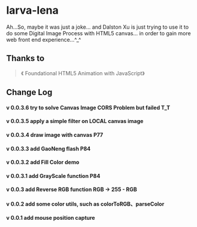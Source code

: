 larva-lena
==========

Ah...So, maybe it was just a joke... and Dalston Xu is just trying to use it to do some Digital Image Process with HTML5 canvas... in order to gain more web front end experience...^_^


## Thanks to
> 《 Foundational HTML5 Animation with JavaScript》 

## Change Log
#### v 0.0.3.6 try to solve Canvas Image CORS Problem but failed T_T
#### v 0.0.3.5 apply a simple filter on LOCAL canvas image 
#### v 0.0.3.4 draw image with canvas	P77
#### v 0.0.3.3 add GaoNeng flash	P84
#### v 0.0.3.2 add Fill Color demo	
#### v 0.0.3.1 add GrayScale function	P84
#### v 0.0.3 add Reverse RGB function RGB -> 255 - RGB
#### v 0.0.2 add some color utils, such as colorToRGB、parseColor
#### v 0.0.1 add mouse position capture